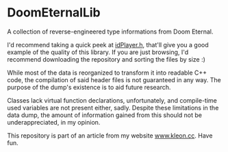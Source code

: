 # DoomEternalLib
A collection of reverse-engineered type informations from Doom Eternal.

I'd recommend taking a quick peek at [idPlayer.h](classes/idPlayer.h), that'll give you a good example of the quality of this library.
If you are just browsing, I'd recommend downloading the repository and sorting the files by size :)

While most of the data is reorganized to transform it into readable C++ code, the compilation of said header files is not guaranteed in any way. The purpose of the dump's existence is to aid future research.

Classes lack virtual function declarations, unfortunately, and compile-time used variables are not present either, sadly. Despite these limitations in the data dump, the amount of information gained from this should not be underappreciated, in my opinion.

This repository is part of an article from my website www.kleon.cc.
Have fun. 